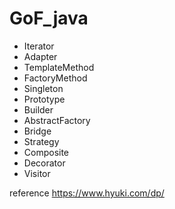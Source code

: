 # GoF_java

- Iterator
- Adapter
- TemplateMethod
- FactoryMethod
- Singleton
- Prototype
- Builder
- AbstractFactory
- Bridge
- Strategy
- Composite
- Decorator
- Visitor

reference https://www.hyuki.com/dp/
